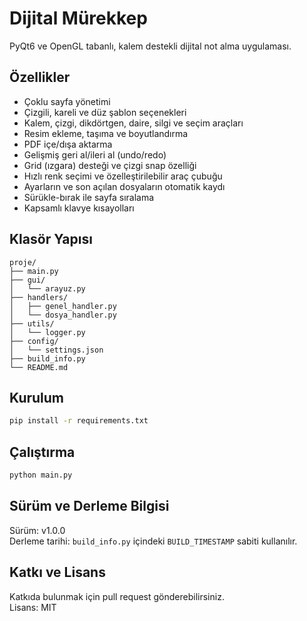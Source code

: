 # Dijital Mürekkep

PyQt6 ve OpenGL tabanlı, kalem destekli dijital not alma uygulaması.

## Özellikler
- Çoklu sayfa yönetimi
- Çizgili, kareli ve düz şablon seçenekleri
- Kalem, çizgi, dikdörtgen, daire, silgi ve seçim araçları
- Resim ekleme, taşıma ve boyutlandırma
- PDF içe/dışa aktarma
- Gelişmiş geri al/ileri al (undo/redo)
- Grid (ızgara) desteği ve çizgi snap özelliği
- Hızlı renk seçimi ve özelleştirilebilir araç çubuğu
- Ayarların ve son açılan dosyaların otomatik kaydı
- Sürükle-bırak ile sayfa sıralama
- Kapsamlı klavye kısayolları

## Klasör Yapısı

```
proje/
├── main.py
├── gui/
│   └── arayuz.py
├── handlers/
│   ├── genel_handler.py
│   └── dosya_handler.py
├── utils/
│   └── logger.py
├── config/
│   └── settings.json
├── build_info.py
└── README.md
```

## Kurulum

```bash
pip install -r requirements.txt
```

## Çalıştırma

```bash
python main.py
```

## Sürüm ve Derleme Bilgisi

Sürüm: v1.0.0  
Derleme tarihi: `build_info.py` içindeki `BUILD_TIMESTAMP` sabiti kullanılır.

## Katkı ve Lisans

Katkıda bulunmak için pull request gönderebilirsiniz.  
Lisans: MIT 
